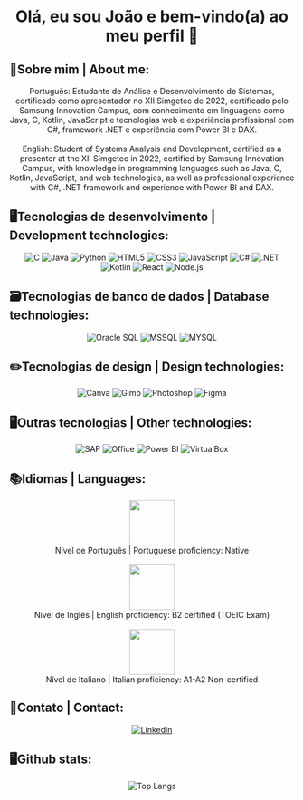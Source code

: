 <h1 align="center"> Olá, eu sou João e bem-vindo(a) ao meu perfil 👾 </h1>

## 👾Sobre mim | About me:
<p align="center">
  Português: Estudante de Análise e Desenvolvimento de Sistemas, certificado como apresentador no XII Simgetec de 2022, certificado pelo Samsung Innovation Campus, com conhecimento em linguagens como Java, C, Kotlin, JavaScript e tecnologias web e experiência profissional com C#, framework .NET e experiência com Power BI e DAX. 
  <br>
  <br>
  English: Student of Systems Analysis and Development, certified as a presenter at the XII Simgetec in 2022, certified by Samsung Innovation Campus, with knowledge in programming languages such as Java, C, Kotlin, JavaScript, and web technologies, as well as professional experience with C#, .NET framework and experience with Power BI and DAX.
</p>

  ## 🖥️Tecnologias de desenvolvimento | Development technologies:
  <p align="center">
    <img src="https://img.shields.io/badge/C-00599C?style=for-the-badge&logo=c&logoColor=white" alt="C">
    <img src="https://img.shields.io/badge/Java-ED8B00?style=for-the-badge&logo=openjdk&logoColor=white" alt="Java">
    <img src="https://img.shields.io/badge/Python-3776AB?style=for-the-badge&logo=python&logoColor=white" alt="Python">
    <img src="https://img.shields.io/badge/HTML5-E34F26?style=for-the-badge&logo=html5&logoColor=white" alt="HTML5">
    <img src="https://img.shields.io/badge/CSS3-1572B6?style=for-the-badge&logo=css3&logoColor=white" alt="CSS3">
    <img src="https://img.shields.io/badge/JavaScript-323330?style=for-the-badge&logo=javascript&logoColor=F7DF1E" alt="JavaScript">
    <img src="https://img.shields.io/badge/C%23-239120?style=for-the-badge&logo=c-sharp&logoColor=white" alt="C#">
    <img src="https://img.shields.io/badge/.NET-5C2D91?style=for-the-badge&logo=.net&logoColor=white" alt=".NET">
    <img src="https://img.shields.io/badge/Kotlin-0095D5?&style=for-the-badge&logo=kotlin&logoColor=white" alt="Kotlin">
    <img src="https://img.shields.io/badge/React-20232A?style=for-the-badge&logo=react&logoColor=61DAFB" alt="React">
    <img src="https://img.shields.io/badge/Node.js-43853D?style=for-the-badge&logo=node.js&logoColor=white" alt="Node.js">
  </p>

  
  ## 🗃️Tecnologias de banco de dados | Database technologies:
  <p align="center">
    <img src="https://img.shields.io/badge/Oracle-F80000?style=for-the-badge&logo=Oracle&logoColor=white" alt="Oracle SQL">
    <img src="https://img.shields.io/badge/Microsoft%20SQL%20Server-CC2927?style=for-the-badge&logo=microsoft%20sql%20server&logoColor=white" alt="MSSQL">
    <img src="https://img.shields.io/badge/MySQL-00000F?style=for-the-badge&logo=mysql&logoColor=white" alt="MYSQL">
  </p>
  
  ## ✏️Tecnologias de design | Design technologies:
  <p align="center">
  <img src="https://img.shields.io/badge/Canva-%2300C4CC.svg?&style=for-the-badge&logo=Canva&logoColor=white" alt="Canva">
  <img src="https://img.shields.io/badge/gimp-5C5543?style=for-the-badge&logo=gimp&logoColor=white" alt="Gimp">
  <img src="https://img.shields.io/badge/Adobe%20Photoshop-31A8FF?style=for-the-badge&logo=Adobe%20Photoshop&logoColor=black" alt="Photoshop">
  <img src="https://img.shields.io/badge/Figma-F24E1E?style=for-the-badge&logo=figma&logoColor=white" alt="Figma">
  </p>

  
  ## 🖥️Outras tecnologias | Other technologies:
  <p align="center">
    <img src="https://img.shields.io/badge/SAP-0FAAFF?style=for-the-badge&logo=sap&logoColor=white" alt="SAP">
    <img src="https://img.shields.io/badge/Microsoft_Office-D83B01?style=for-the-badge&logo=microsoft-office&logoColor=white" alt="Office">
    <img src="https://img.shields.io/badge/PowerBI-F2C811?style=for-the-badge&logo=Power%20BI&logoColor=white" alt="Power BI">
    <img src="https://img.shields.io/badge/VirtualBox-21416b?style=for-the-badge&logo=VirtualBox&logoColor=white" alt="VirtualBox">
  </p>

  ## 📚Idiomas | Languages:
  <p align="center">
    <img src="https://github.com/user-attachments/assets/9edebd36-18ce-4901-880e-4789a685ab40" width="80" />
    <br>
    Nível de Português | Portuguese proficiency: Native
    <br><br>
    <img src="https://github.com/user-attachments/assets/4bd50f83-388a-4834-a2ab-a9aa06976123" width="80"/>
    <br>
    Nível de Inglês | English proficiency: B2 certified (TOEIC Exam)
    <br><br>
    <img src="https://github.com/user-attachments/assets/5351e567-fc9c-48b4-bbb4-94465dc9981b" width="80"/>
    <br>
    Nível de Italiano | Italian proficiency: A1-A2 Non-certified
  </p>

 ## 📲Contato | Contact:
   <p align="center">
    <a href="https://www.linkedin.com/in/jo%C3%A3o-marchette-6659861b5/">
      <img src="https://img.shields.io/badge/LinkedIn-0077B5?style=for-the-badge&logo=linkedin&logoColor=white" alt="Linkedin">
    </a>
  </p>

  ## 🖥️Github stats:
  <p align="center">
    <img src="https://github-readme-stats.vercel.app/api/top-langs/?username=MarcheJ&layout=compact&theme=tokyonight" alt="Top Langs">
    <br>
    
  </p>

 

 
  

  
 
  

